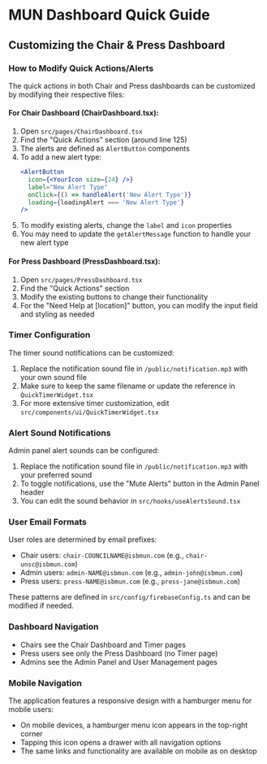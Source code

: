 
# MUN Dashboard Quick Guide

## Customizing the Chair & Press Dashboard

### How to Modify Quick Actions/Alerts

The quick actions in both Chair and Press dashboards can be customized by modifying their respective files:

#### For Chair Dashboard (ChairDashboard.tsx):

1. Open `src/pages/ChairDashboard.tsx`
2. Find the "Quick Actions" section (around line 125)
3. The alerts are defined as `AlertButton` components
4. To add a new alert type:
   ```jsx
   <AlertButton
     icon={<YourIcon size={24} />}
     label="New Alert Type"
     onClick={() => handleAlert('New Alert Type')}
     loading={loadingAlert === 'New Alert Type'}
   />
   ```
5. To modify existing alerts, change the `label` and `icon` properties
6. You may need to update the `getAlertMessage` function to handle your new alert type

#### For Press Dashboard (PressDashboard.tsx):

1. Open `src/pages/PressDashboard.tsx`  
2. Find the "Quick Actions" section
3. Modify the existing buttons to change their functionality
4. For the "Need Help at [location]" button, you can modify the input field and styling as needed

### Timer Configuration

The timer sound notifications can be customized:

1. Replace the notification sound file in `/public/notification.mp3` with your own sound file
2. Make sure to keep the same filename or update the reference in `QuickTimerWidget.tsx`
3. For more extensive timer customization, edit `src/components/ui/QuickTimerWidget.tsx`

### Alert Sound Notifications

Admin panel alert sounds can be configured:

1. Replace the notification sound file in `/public/notification.mp3` with your preferred sound
2. To toggle notifications, use the "Mute Alerts" button in the Admin Panel header
3. You can edit the sound behavior in `src/hooks/useAlertsSound.tsx`

### User Email Formats

User roles are determined by email prefixes:

- Chair users: `chair-COUNCILNAME@isbmun.com` (e.g., `chair-unsc@isbmun.com`)
- Admin users: `admin-NAME@isbmun.com` (e.g., `admin-john@isbmun.com`) 
- Press users: `press-NAME@isbmun.com` (e.g., `press-jane@isbmun.com`)

These patterns are defined in `src/config/firebaseConfig.ts` and can be modified if needed.

### Dashboard Navigation

- Chairs see the Chair Dashboard and Timer pages
- Press users see only the Press Dashboard (no Timer page)
- Admins see the Admin Panel and User Management pages

### Mobile Navigation

The application features a responsive design with a hamburger menu for mobile users:
- On mobile devices, a hamburger menu icon appears in the top-right corner
- Tapping this icon opens a drawer with all navigation options
- The same links and functionality are available on mobile as on desktop

